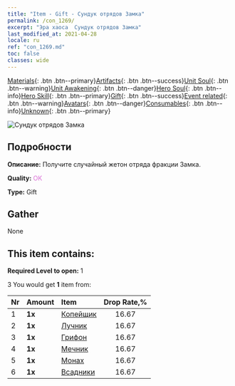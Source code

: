 ```yaml
---
title: "Item - Gift - Сундук отрядов Замка"
permalink: /con_1269/
excerpt: "Эра хаоса  Сундук отрядов Замка"
last_modified_at: 2021-04-28
locale: ru
ref: "con_1269.md"
toc: false
classes: wide
---
```

 [Materials](/ItemsRU/){: .btn .btn--primary}[Artifacts](/ItemsRU/Artifacts/){: .btn .btn--success}[Unit Soul](/ItemsRU/UnitSoul/){: .btn .btn--warning}[Unit Awakening](/ItemsRU/UnitAwakening/){: .btn .btn--danger}[Hero Soul](/ItemsRU/HeroSoul/){: .btn .btn--info}[Hero Skill](/ItemsRU/HeroSkill/){: .btn .btn--primary}[Gift](/ItemsRU/Gift/){: .btn .btn--success}[Event related](/ItemsRU/Events/){: .btn .btn--warning}[Avatars](/ItemsRU/Avatars/){: .btn .btn--danger}[Consumables](/ItemsRU/Consumables/){: .btn .btn--info}[Unknown](/ItemsRU/Unknown/){: .btn .btn--primary}

 ![Сундук отрядов Замка](/images/t/i_904001.png)

## Подробности
 **Описание:** Получите случайный жетон отряда фракции Замка.

 **Quality:** <span style="color: #DA70D6">OK</span>

 **Type:** Gift

## Gather

  None

## This item contains:

 **Required Level to open:** 1

 3 You would get **1** item  from:

  | Nr | Amount |     Item    | Drop Rate,% |
  |:---|:-------|:------------|:---------:|
  | 1 |  **1x** | [Копейщик](/ItemsRU/unt_190/) | 16.67 | 
  | 2 |  **1x** | [Лучник](/ItemsRU/unt_191/) | 16.67 | 
  | 3 |  **1x** | [Грифон](/ItemsRU/unt_192/) | 16.67 | 
  | 4 |  **1x** | [Мечник](/ItemsRU/unt_193/) | 16.67 | 
  | 5 |  **1x** | [Монах](/ItemsRU/unt_194/) | 16.67 | 
  | 6 |  **1x** | [Всадники](/ItemsRU/unt_195/) | 16.67 | 
